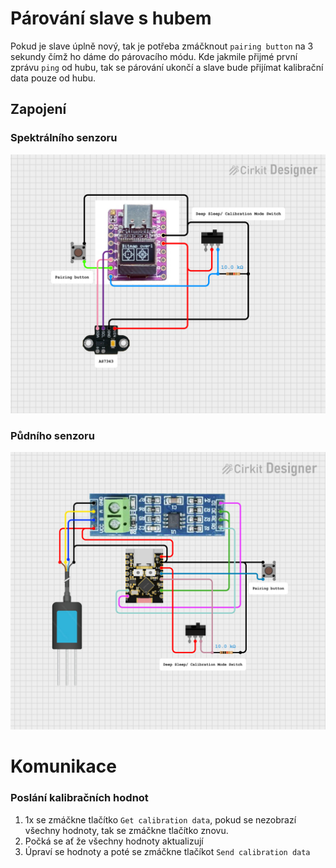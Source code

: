 # Párování slave s hubem

Pokud je slave úplně nový, tak je potřeba zmáčknout `pairing button` na 3 sekundy čímž ho dáme do párovacího módu. Kde jakmile přijmé první zprávu `ping` od hubu, tak se párování ukončí a slave bude přijímat kalibrační data pouze od hubu.

## Zapojení

### Spektrálního senzoru

![Schéma zapojení spektrálního senzoru](images/SlaveCircuitDiagram.png)

### Půdního senzoru

![Schéma zapojení půdního senzoru](images/SoilSlave_CircuitDiagram.png)

# Komunikace

### Poslání kalibračních hodnot

1. 1x se zmáčkne tlačítko `Get calibration data`, pokud se nezobrazí všechny hodnoty, tak se zmáčkne tlačítko znovu.
2. Počká se ať že všechny hodnoty aktualizují
3. Úpraví se hodnoty a poté se zmáčkne tlačíkot `Send calibration data`
